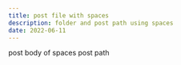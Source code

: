 ```yaml
---
title: post file with spaces
description: folder and post path using spaces
date: 2022-06-11
---
```


post body of spaces post path